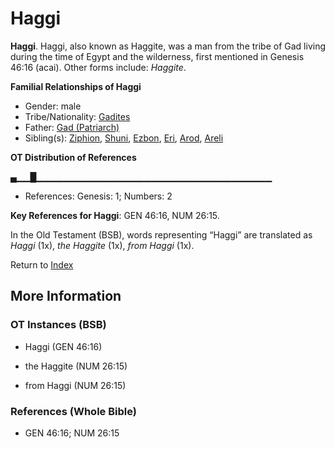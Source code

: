 # Haggi
**Haggi**. 
Haggi, also known as Haggite, was a man from the tribe of Gad living during the time of Egypt and the wilderness, first mentioned in Genesis 46:16 (acai). 
Other forms include: 
*Haggite*. 




**Familial Relationships of Haggi**


* Gender: male
* Tribe/Nationality: [Gadites](../../../groups/md/acai/Gad.md)
* Father: [Gad (Patriarch)](Gad.md)
* Sibling(s): [Ziphion](Ziphion.md), [Shuni](Shuni.md), [Ezbon](Ezbon.md), [Eri](Eri.md), [Arod](Arod.md), [Areli](Areli.md)


**OT Distribution of References**

▄▁▁█▁▁▁▁▁▁▁▁▁▁▁▁▁▁▁▁▁▁▁▁▁▁▁▁▁▁▁▁▁▁▁▁▁▁▁
* References: Genesis: 1; Numbers: 2



**Key References for Haggi**: 
GEN 46:16, NUM 26:15. 


In the Old Testament (BSB), words representing “Haggi” are translated as 
*Haggi* (1x), *the Haggite* (1x), *from Haggi* (1x). 




Return to [Index](00-Index.md)

## More Information

### OT Instances (BSB)

* Haggi (GEN 46:16)

* the Haggite (NUM 26:15)

* from Haggi (NUM 26:15)



### References (Whole Bible)

* GEN 46:16; NUM 26:15



